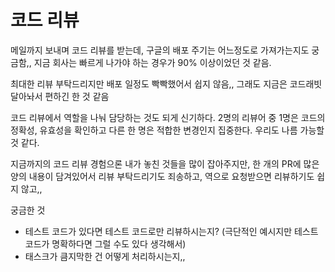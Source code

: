 # 코드 리뷰

메일까지 보내며 코드 리뷰를 받는데, 구글의 배포 주기는 어느정도로 가져가는지도 궁금함,, 지금 회사는 빠르게 나가야 하는 경우가 90% 이상이었던 것 같음.

최대한 리뷰 부탁드리지만 배포 일정도 빡빡했어서 쉽지 않음,,  그래도 지금은 코드래빗 달아놔서 편하긴 한 것 같음

코드 리뷰에서 역할을 나눠 담당하는 것도 되게 신기하다. 2명의 리뷰어 중 1명은 코드의 정확성, 유효성을 확인하고 다른 한 명은 적합한 변경인지 집중한다. 우리도 나름 가능할 것 같다.

지금까지의 코드 리뷰 경험으론 내가 놓친 것들을 많이 잡아주지만, 한 개의 PR에 많은 양의 내용이 담겨있어서 리뷰 부탁드리기도 죄송하고, 역으로 요청받으면 리뷰하기도 쉽지 않고,,

궁금한 것

- 테스트 코드가 있다면 테스트 코드로만 리뷰하시는지? (극단적인 예시지만 테스트 코드가 명확하다면 그럴 수도 있다 생각해서)
- 태스크가 큼지막한 건 어떻게 처리하시는지,,
